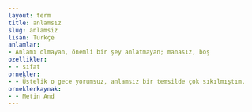 ```yaml
---
layout: term
title: anlamsız
slug: anlamsiz
lisan: Türkçe
anlamlar:
- Anlamı olmayan, önemli bir şey anlatmayan; manasız, boş
ozellikler:
- - sıfat
ornekler:
- - Üstelik o gece yorumsuz, anlamsız bir temsilde çok sıkılmıştım.
orneklerkaynak:
- - Metin And
---
```

